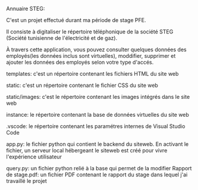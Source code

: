 Annuaire STEG:

﻿C'est un projet effectué durant ma période de stage PFE.

Il consiste à digitaliser le répertoire téléphonique de la société STEG (Société tunisienne de l'électricité et de gaz).

À travers cette application, vous pouvez consulter quelques données des employés(les données inclus sont virtuelles), moddifier, supprimer et ajouter les données des employés selon votre type d'accés.

templates: c'est un répertoire contenant les fichiers HTML du site web

static: c'est un répertoire contenant le fichier CSS du site web

static/images: c'est le répertoire contenant les images intégrés dans le site web

instance: le répertoire contenant la base de données virtuelles du site web

.vscode: le répertoire contenant les paramétres internes de Visual Studio Code

app.py: le fichier python qui contient le backend du siteweb. En activant le fichier, un serveur local hébergeant le siteweb est créé pour vivre l'expérience utilisateur

query.py: un fichier python relié à la base qui permet de la modifier
Rapport de stage.pdf: un fichier PDF contenant le rapport du stage dans lequel j'ai travaillé le projet
